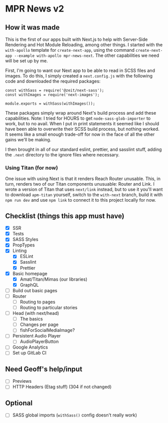 # MPR News v2

## How it was made

This is the first of our apps built with Next.js to help with Server-Side Rendering and Hot Module Reloading, among other things. I started with the `with-apollo` template for `create-next-app`, using the command `create-next-app --example with-apollo mpr-news-next`. The other capabilities we need will be set up by me.

First, I'm going to want our Next app to be able to read in SCSS files and images. To do this, I simply created a `next.config.js` with the following code and downloaded the required packages:

```
const withSass = require('@zeit/next-sass');
const withImages = require('next-images');

module.exports = withSass(withImages());
```

These packages simply wrap around Next's build process and add these capabilities. Note: I tried for HOURS to get `node-sass-glob-importer` to work, but to no avail. When I put in print statements it seemed like I should have been able to overwrite their SCSS build process, but nothing worked. It seems like a small enough trade-off for now in the face of all the other gains we'll be making.

I then brought in all of our standard eslint, prettier, and sasslint stuff, adding the `.next` directory to the ignore files where necessary.

### Using Titan (for now)

One issue with using Next is that it renders Reach Router unusable. This, in turn, renders two of our Titan components unusuable: Router and Link. I wrote a version of Titan that uses `next/link` instead, but to use it you'll want to download `apm-titan` yourself, switch to the `with-next` branch, build it with `npm run dev` and use `npm link` to connect it to this project locally for now.

## Checklist (things this app must have)

- [x] SSR
- [x] Tests
- [x] SASS Styles
- [x] PropTypes
- [x] Linting
  - [x] ESLint
  - [x] Sasslint
  - [x] Prettier
- [x] Basic homepage
  - [x] Amat/Titan/Mimas (our libraries)
  - [x] GraphQL
- [ ] Build out basic pages
- [ ] Router
  - [ ] Routing to pages
  - [ ] Routing to particular stories
- [ ] Head (with next/head)
  - [ ] The basics
  - [ ] Changes per page
  - [ ] fishForSocialMediaImage?
- [ ] Persistent Audio Player
  - [ ] AudioPlayerButton
- [ ] Google Analytics
- [ ] Set up GitLab CI

## Need Geoff's help/input

- [ ] Previews
- [ ] HTTP Headers (Etag stuff) (304 if not changed)

## Optional

- [ ] SASS global imports (`withSass()` config doesn't really work)
